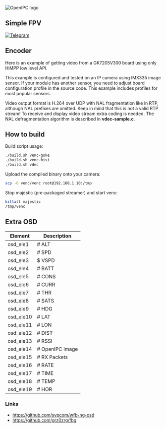 ![OpenIPC logo][logo]

## Simple FPV
[![Telegram](https://openipc.org/images/telegram_button.svg)][telegram_fpv]

[logo]: https://openipc.org/assets/openipc-logo-black.svg
[telegram_fpv]: https://t.me/+BMyMoolVOpkzNWUy

## Encoder

Here is an example of getting video from a GK7205V300 board using only HiMPP low level API.

This example is configured and tested on an IP camera using IMX335 image sensor. 
If your module has another sensor, you need to adjust board configuration profile in the source code. 
This example includes profiles for most popular sensors.

Video output format is H.264 over UDP with NAL fragmentation like in RTP, although NAL prefixes are omitted. 
Keep in mind that this is not a valid RTP stream! 
To receive and display video stream extra coding is needed. 
The NAL defragmentation algorithm is described in **vdec-sample.c**.

## How to build
Build script usage:
```bash
./build.sh venc-goke
./build.sh venc-hisi
./build.sh vdec
```

Upload the compiled binary onto your camera:
```bash
scp -O venc/venc root@192.168.1.10:/tmp
```

Stop majestic (pre-packaged streamer) and start venc:
```sh
killall majestic
/tmp/venc
```

## Extra OSD

| Element   | Description       |
|-----------|-------------------|
| osd_ele1  | # ALT            |
| osd_ele2  | # SPD            |
| osd_ele3  | $ VSPD           |
| osd_ele4  | # BATT           |
| osd_ele5  | # CONS           |
| osd_ele6  | # CURR           |
| osd_ele7  | # THR            |
| osd_ele8  | # SATS           |
| osd_ele9  | # HDG            |
| osd_ele10 | # LAT            |
| osd_ele11 | # LON            |
| osd_ele12 | # DIST           |
| osd_ele13 | # RSSI           |
| osd_ele14 | # OpenIPC Image  |
| osd_ele15 | # RX Packets     |
| osd_ele16 | # RATE           |
| osd_ele17 | # TIME           |
| osd_ele18 | # TEMP           |
| osd_ele19 | # HOR            |



### Links
* https://github.com/svpcom/wfb-ng-osd
* https://github.com/grz0zrg/fbg
